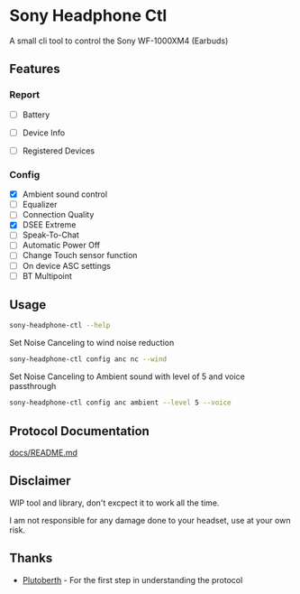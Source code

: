 # Sony Headphone Ctl

A small cli tool to control the Sony WF-1000XM4 (Earbuds) 

## Features

### Report

- [ ] Battery
- [ ] Device Info
- [ ] Registered Devices


### Config

- [X] Ambient sound control
- [ ] Equalizer
- [ ] Connection Quality
- [X] DSEE Extreme
- [ ] Speak-To-Chat
- [ ] Automatic Power Off
- [ ] Change Touch sensor function
- [ ] On device ASC settings
- [ ] BT Multipoint

## Usage


```bash
sony-headphone-ctl --help
```

Set Noise Canceling to wind noise reduction

```bash
sony-headphone-ctl config anc nc --wind
```

Set Noise Canceling to Ambient sound with level of 5 and voice passthrough

```bash
sony-headphone-ctl config anc ambient --level 5 --voice
```

## Protocol Documentation

[docs/README.md](docs/README.md)

## Disclaimer

WIP tool and library, don't excpect it to work all the time.

I am not responsible for any damage done to your headset, use at your own risk.

## Thanks

- [Plutoberth](https://github.com/Plutoberth/SonyHeadphonesClient) - For the first step in understanding the protocol